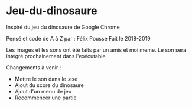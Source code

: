 # Jeu-du-dinosaure
Inspiré du jeu du dinosaure de Google Chrome

Pensé et codé de A à Z par : Félix Pousse
Fait le 2018-2019

Les images et les sons ont été faits par un amis et moi meme.
Le son sera intégré prochainement dans l'exécutable.


Changements à venir : 
  - Mettre le son dans le .exe
  - Ajout du score du dinosaure
  - Ajout d'un menu de jeu
  - Recommencer une partie
